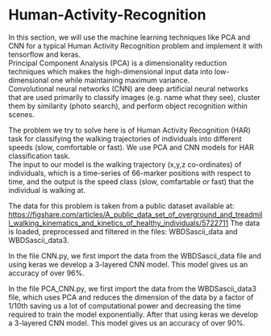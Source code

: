 # Human-Activity-Recognition

In this section, we will use the machine learning techniques like PCA and CNN for a typical Human Activity Recognition problem and implement it with tensorflow and keras. </br>
Principal Component Analysis (PCA) is a dimensionality reduction techniques which makes the high-dimensional input data into low-dimensional one while maintaining maximum variance. </br>
Convolutional neural networks (CNN) are deep artificial neural networks that are used primarily to classify images (e.g. name what they see), cluster them by similarity (photo search), and perform object recognition within scenes.

The problem we try to solve here is of Human Activity Recognition (HAR) task for classifying the walking trajectories of individuals into different speeds (slow, comfortable or fast). We use PCA and CNN models for HAR classification task. </br> The input to our model is the walking trajectory (x,y,z co-ordinates) of individuals, which is a time-series of 66-marker positions with respect to time, and the output is the speed class (slow, comfartable or fast) that the individual is walking at.

The data for this problem is taken from a public dataset available at: https://figshare.com/articles/A_public_data_set_of_overground_and_treadmill_walking_kinematics_and_kinetics_of_healthy_individuals/5722711
The data is loaded, preprocessed and filtered in the files: WBDSascii_data and WBDSascii_data3.

In the file CNN.py, we first import the data from the WBDSascii_data file and using keras we develop a 3-layered CNN model. This model gives us an accuracy of over 96%.

In the file PCA_CNN.py, we first import the data from the WBDSascii_data3 file, which uses PCA and reduces the dimension of the data by a factor of 1/10th saving us a lot of computational power and decreasing the time required to train the model exponentially. After that using keras we develop a 3-layered CNN model. This model gives us an accuracy of over 90%.
